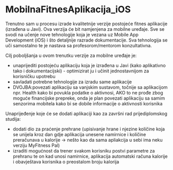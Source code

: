 # MobilnaFitnesAplikacija_iOS

Trenutno sam u procesu izrade kvalitetnije verzije postojeće fitnes aplikacije (izrađena u Javi). Ova verzija će bit namjenjena za mobilne uređaje.
Sve se svodi na učenje nove tehnologije koja je vezana uz Mobile App Development (iOS) i što detaljnije razrade dokumentacije. 
Sva tehnologija se uči samostalno te je nastava sa profesorom/mentorom konzultativna.

Cilj poboljšanja u ovom trenutku verzije za mobilne uređaje je:
  - unaprijediti postojeću aplikaciju koja je izrađena u Javi (kako aplikativno tako i dokumentacijski) - optimizirat ju i učinit jednostavnijom za korisničku upotrebu
  - savladati potrebne tehnologije za izradu same aplikacije
  - DVOJBA:povezati aplikaciju sa vanjskim sustavom, točnije sa aplikacijom npr. Health kako bi povukla podatke o aktivnosi, AKO to ne prođe zbog moguće financijske prepreke, onda je plan povezati aplikaciju sa samim senzorima mobitela kako bi se dobile informacije o aktivnosti korisnika

Unaprijeđenje koje će se dodati aplikaciji kao za završni rad prijediplomskog studija:
  - dodati dio za praćenje prehrane (upisivanje hrane i njezine količine koja se unijela kroz dan gdje aplikacija unesene namirnice i količine preračunava u kalorije → nešto kao da sama apliakcija u sebi ima neku verziju MyFitness Pal)
  - izraditi mogućnost da trener svakom korisniku postvi parametre za prehranu te on kad unosi namirnice, aplikacija automatski računa kalorije i obavještava korisnika o preostalom broju kalorija
